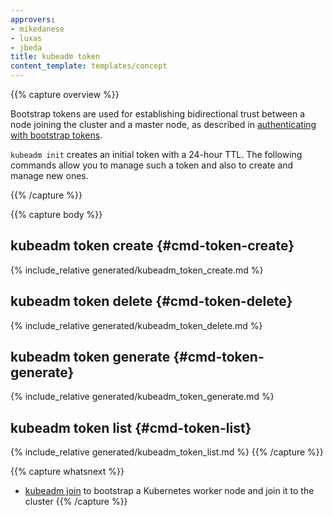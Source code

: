 ```yaml
---
approvers:
- mikedanese
- luxas
- jbeda
title: kubeadm token
content_template: templates/concept
---
```

{{% capture overview %}}

Bootstrap tokens are used for establishing bidirectional trust between a node joining 
the cluster and a master node, as described in [authenticating with bootstrap tokens](/docs/admin/bootstrap-tokens/).

`kubeadm init` creates an initial token with a 24-hour TTL. The following commands allow you to manage 
such a token and also to create and manage new ones.

{{% /capture %}}

{{% capture body %}}
## kubeadm token create {#cmd-token-create}
{% include_relative generated/kubeadm_token_create.md %}

## kubeadm token delete {#cmd-token-delete}
{% include_relative generated/kubeadm_token_delete.md %}

## kubeadm token generate {#cmd-token-generate}
{% include_relative generated/kubeadm_token_generate.md %}

## kubeadm token list {#cmd-token-list}
{% include_relative generated/kubeadm_token_list.md %}
{{% /capture %}}

{{% capture whatsnext %}}
* [kubeadm join](kubeadm-join.md) to bootstrap a Kubernetes worker node and join it to the cluster
{{% /capture %}}


